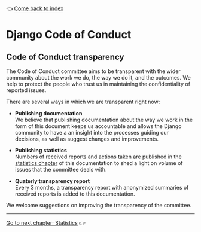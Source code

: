 :point_left: [Come back to index](README.md)

# Django Code of Conduct

## Code of Conduct transparency

The Code of Conduct committee aims to be transparent with the wider community 
about the work we do, the way we do it, and the outcomes. We help to protect 
the people who trust us in maintaining the confidentiality of reported issues.

There are several ways in which we are transparent right now:

- **Publishing documentation**  
  We believe that publishing documentation about the way we work in the form of
  this document keeps us accountable and allows the Django community to have a 
  an insight into the processes guiding our decisions, as well as suggest changes
  and improvements.
  
- **Publishing statistics**  
  Numbers of received reports and actions taken are published in the [statistics
  chapter](statistics.md) of this documentation to shed a light on volume of 
  issues that the committee deals with. 
  
- **Quaterly transparency report**  
  Every 3 months, a transparency report with anonymized summaries of received 
  reports is added to this documentation. 

We welcome suggestions on improving the transparency of the committee. 

----

[Go to next chapter: Statistics](statistics.md) :point_right:


